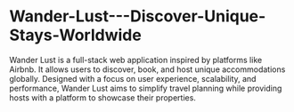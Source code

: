 # Wander-Lust---Discover-Unique-Stays-Worldwide
Wander Lust is a full-stack web application inspired by platforms like Airbnb. It allows users to discover, book, and host unique accommodations globally.  Designed with a focus on user experience, scalability, and performance, Wander Lust aims to simplify travel planning while providing hosts with a platform to showcase their properties.
